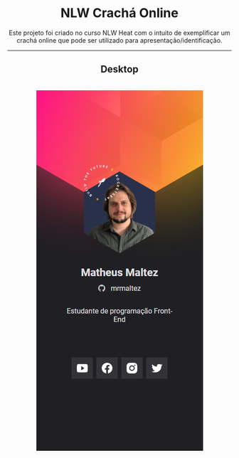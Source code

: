 <h1 style="text-align: center">NLW Crachá Online</h1>
<p style="text-align: center">Este projeto foi criado no curso NLW Heat com o intuito de exemplificar um crachá online que pode ser utilizado para apresentação/identificação.  </p>

<hr>

<h2 style = "text-align: center">Desktop</h2>
<br>
<div style= "text-align:center" ><img src="images/Cracha.png" /></div>
<br>